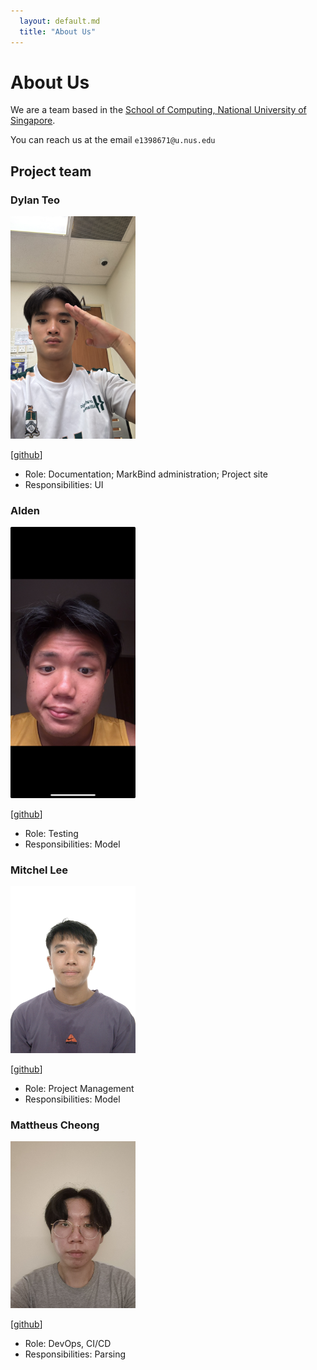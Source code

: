 ```yaml
---
  layout: default.md
  title: "About Us"
---
```


# About Us

We are a team based in the [School of Computing, National University of Singapore](http://www.comp.nus.edu.sg).

You can reach us at the email `e1398671@u.nus.edu`

## Project team

### Dylan Teo

<img src="images/dylantjy.png" width="200px">

[[github](https://github.com/dylantjy)]

* Role: Documentation; MarkBind administration; Project site
* Responsibilities: UI 

### Alden

<img src="images/denz-denz.png" width="200px">

[[github](https://github.com/denz-denz)]

* Role: Testing
* Responsibilities: Model

### Mitchel Lee

<img src="images/actualmulti.png" width="200px">

[[github](http://github.com/actualmulti)]

* Role: Project Management 
* Responsibilities: Model

### Mattheus Cheong

<img src="images/mattcce.png" width="200px">

[[github](https://github.com/mattcce)]

* Role: DevOps, CI/CD
* Responsibilities: Parsing
